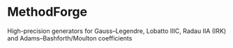 # MethodForge
High-precision generators for Gauss–Legendre, Lobatto IIIC, Radau IIA (IRK) and Adams–Bashforth/Moulton coefficients
